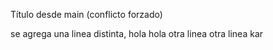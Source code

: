 Título desde main (conflicto forzado)

se agrega una linea distinta, hola hola
otra linea
otra linea
kar